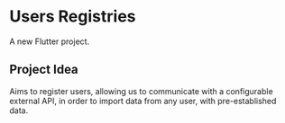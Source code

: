 # Users Registries

A new Flutter project.

## Project Idea

Aims to register users, allowing us to communicate with a configurable external API, in order to import data from any user, with pre-established data.